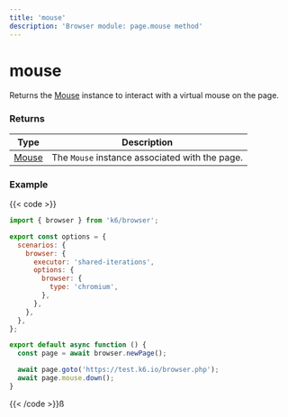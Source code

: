```yaml
---
title: 'mouse'
description: 'Browser module: page.mouse method'
---
```


# mouse

Returns the [Mouse](https://grafana.com/docs/k6/<K6_VERSION>/javascript-api/k6-experimental/browser/mouse/) instance to interact with a virtual mouse on the page.

### Returns

| Type                                                                                            | Description                                    |
| ----------------------------------------------------------------------------------------------- | ---------------------------------------------- |
| [Mouse](https://grafana.com/docs/k6/<K6_VERSION>/javascript-api/k6-experimental/browser/mouse/) | The `Mouse` instance associated with the page. |

### Example

{{< code >}}

```javascript
import { browser } from 'k6/browser';

export const options = {
  scenarios: {
    browser: {
      executor: 'shared-iterations',
      options: {
        browser: {
          type: 'chromium',
        },
      },
    },
  },
};

export default async function () {
  const page = await browser.newPage();

  await page.goto('https://test.k6.io/browser.php');
  await page.mouse.down();
}
```

{{< /code >}}ß
